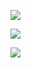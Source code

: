 ![](file://C:\Personal\Documents/IkMarkdown/.assets/宁安职教通.md265628.2850218.png)

![](file://C:\Personal\Documents/IkMarkdown/.assets/宁安职教通.md266082.6378361.png)

![](file://C:\Personal\Documents/IkMarkdown/.assets/宁安职教通.md266706.4021156.png)
